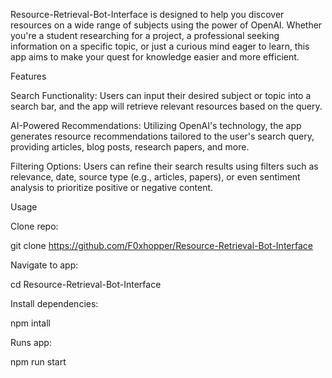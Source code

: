 Resource-Retrieval-Bot-Interface is designed to help you discover resources on a wide range of subjects using the power of OpenAI. Whether you're a student researching for a project, a professional seeking information on a specific topic, or just a curious mind eager to learn, this app aims to make your quest for knowledge easier and more efficient.

Features

Search Functionality: 
Users can input their desired subject or topic into a search bar, and the app will retrieve relevant resources based on the query.

AI-Powered Recommendations: 
Utilizing OpenAI's technology, the app generates resource recommendations tailored to the user's search query, providing articles, blog posts, research papers, and more.

Filtering Options: 
Users can refine their search results using filters such as relevance, date, source type (e.g., articles, papers), or even sentiment analysis to prioritize positive or negative content.

Usage

Clone repo:

git clone https://github.com/F0xhopper/Resource-Retrieval-Bot-Interface

Navigate to app:

cd Resource-Retrieval-Bot-Interface

Install dependencies:

npm intall

Runs app:

npm run start
